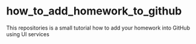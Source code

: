# how_to_add_homework_to_github
This repositories is a small tutorial how to add your homework into GitHub using UI services 

